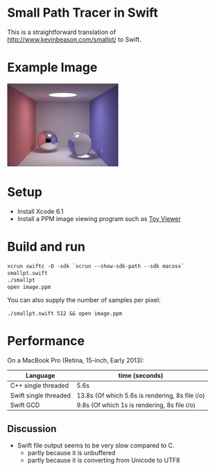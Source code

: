 # Small Path Tracer in Swift

This is a straightforward translation of http://www.kevinbeason.com/smallpt/
to Swift.

# Example Image

![An example output image](image.jpg)

# Setup

+ Install Xcode 6.1
+ Install a PPM image viewing program such as
  [Toy Viewer](https://itunes.apple.com/us/app/toyviewer/id414298354?mt=12)

# Build and run

    xcrun swiftc -O -sdk `xcrun --show-sdk-path --sdk macosx` smallpt.swift
    ./smallpt
    open image.ppm

You can also supply the number of samples per pixel:

    ./smallpt.swift 512 && open image.ppm

# Performance

On a MacBook Pro (Retina, 15-inch, Early 2013):

Language              | time (seconds)
----------------------|-------------
C++ single threaded   |  5.6s
Swift single threaded | 13.8s (Of which 5.6s is rendering, 8s file i/o)
Swift GCD             |  9.8s (Of which 1s is rendering, 8s file i/o)

## Discussion

 - Swift file output seems to be very slow compared to C.
    - partly because it is unbuffered
    - partly because it is converting from Unicode to UTF8
